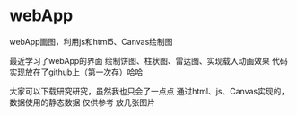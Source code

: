 # webApp
webApp画图，利用js和html5、Canvas绘制图



最近学习了webApp的界面
绘制饼图、柱状图、雷达图、实现载入动画效果
代码实现放在了github上（第一次存）哈哈

大家可以下载研究研究，虽然我也只会了一点点
通过html、js、Canvas实现的，数据使用的静态数据
仅供参考
放几张图片
